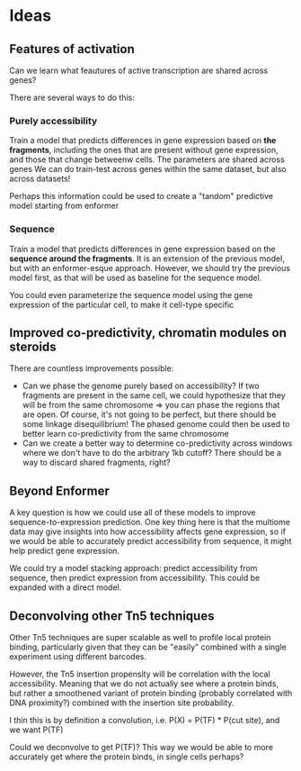 # Ideas

## Features of activation

Can we learn what feautures of active transcription are shared across genes?

There are several ways to do this:

### Purely accessibility

Train a model that predicts differences in gene expression based on **the fragments**, including the ones that are present without gene expression, and those that change betweenw cells. The parameters are shared across genes
We can do train-test across genes within the same dataset, but also across datasets!

Perhaps this information could be used to create a "tandom" predictive model starting from enformer

### Sequence

Train a model that predicts differences in gene expression based on the **sequence around the fragments**.
It is an extension of the previous model, but with an enformer-esque approach. However, we should try the previous model first, as that will be used as baseline for the sequence model.

You could even parameterize the sequence model using the gene expression of the particular cell, to make it cell-type specific

## Improved co-predictivity, chromatin modules on steroids

There are countless improvements possible:

- Can we phase the genome purely based on accessibility? If two fragments are present in the same cell, we could hypothesize that they will be from the same chromosome => you can phase the regions that are open. Of course, it's not going to be perfect, but there should be some linkage disequilibrium! The phased genome could then be used to better learn co-predictivity from the same chromosome
- Can we create a better way to determine co-predictivity across windows where we don't have to do the arbitrary 1kb cutoff? There should be a way to discard shared fragments, right?

## Beyond Enformer

A key question is how we could use all of these models to improve sequence-to-expression prediction. One key thing here is that the multiome data may give insights into how accessibility affects gene expression, so if we would be able to accurately predict accessibility from sequence, it might help predict gene expression.

We could try a model stacking approach: predict accessibility from sequence, then predict expression from accessibility. This could be expanded with a direct model.

## Deconvolving other Tn5 techniques

Other Tn5 techniques are super scalable as well to profile local protein binding, particularly given that they can be "easily" combined with a single experiment using different barcodes.

However, the Tn5 insertion propensity will be correlation with the local accessibility. Meaning that we do not actually see where a protein binds, but rather a smoothened variant of protein binding (probably correlated with DNA proximity?) combined with the insertion site probability.

I thin this is by definition a convolution, i.e. P(X) = P(TF) * P(cut site), and we want P(TF)

Could we deconvolve to get P(TF)? This way we would be able to more accurately get where the protein binds, in single cells perhaps?
